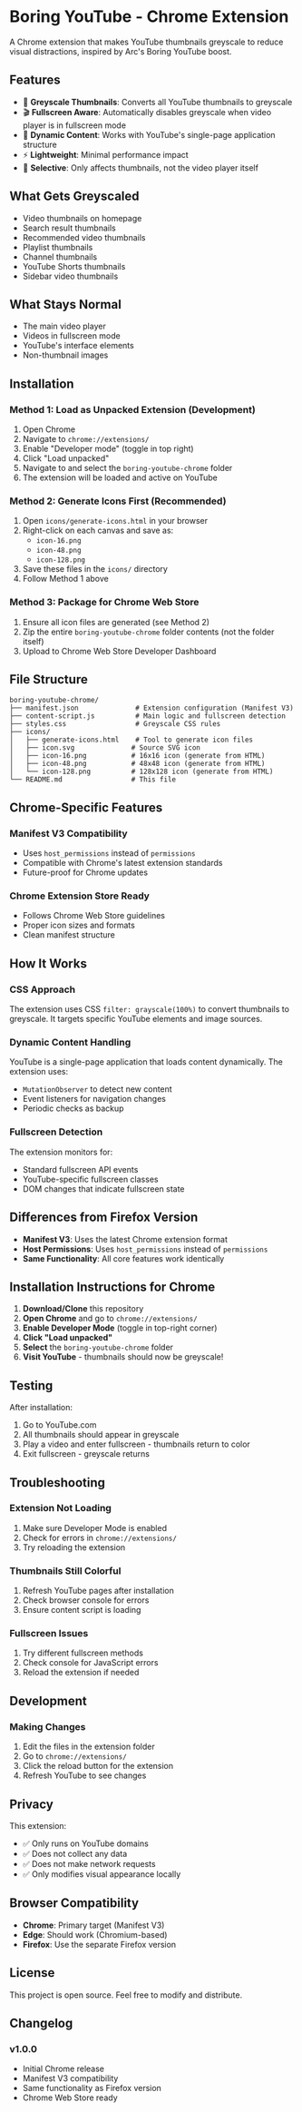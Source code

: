 # Boring YouTube - Chrome Extension

A Chrome extension that makes YouTube thumbnails greyscale to reduce visual distractions, inspired by Arc's Boring YouTube boost.

## Features

- 🎨 **Greyscale Thumbnails**: Converts all YouTube thumbnails to greyscale
- 🎬 **Fullscreen Aware**: Automatically disables greyscale when video player is in fullscreen mode
- 🔄 **Dynamic Content**: Works with YouTube's single-page application structure
- ⚡ **Lightweight**: Minimal performance impact
- 🎯 **Selective**: Only affects thumbnails, not the video player itself

## What Gets Greyscaled

- Video thumbnails on homepage
- Search result thumbnails
- Recommended video thumbnails
- Playlist thumbnails
- Channel thumbnails
- YouTube Shorts thumbnails
- Sidebar video thumbnails

## What Stays Normal

- The main video player
- Videos in fullscreen mode
- YouTube's interface elements
- Non-thumbnail images

## Installation

### Method 1: Load as Unpacked Extension (Development)

1. Open Chrome
2. Navigate to `chrome://extensions/`
3. Enable "Developer mode" (toggle in top right)
4. Click "Load unpacked"
5. Navigate to and select the `boring-youtube-chrome` folder
6. The extension will be loaded and active on YouTube

### Method 2: Generate Icons First (Recommended)

1. Open `icons/generate-icons.html` in your browser
2. Right-click on each canvas and save as:
   - `icon-16.png`
   - `icon-48.png` 
   - `icon-128.png`
3. Save these files in the `icons/` directory
4. Follow Method 1 above

### Method 3: Package for Chrome Web Store

1. Ensure all icon files are generated (see Method 2)
2. Zip the entire `boring-youtube-chrome` folder contents (not the folder itself)
3. Upload to Chrome Web Store Developer Dashboard

## File Structure

```
boring-youtube-chrome/
├── manifest.json              # Extension configuration (Manifest V3)
├── content-script.js          # Main logic and fullscreen detection
├── styles.css                 # Greyscale CSS rules
├── icons/
│   ├── generate-icons.html    # Tool to generate icon files
│   ├── icon.svg              # Source SVG icon
│   ├── icon-16.png           # 16x16 icon (generate from HTML)
│   ├── icon-48.png           # 48x48 icon (generate from HTML)
│   └── icon-128.png          # 128x128 icon (generate from HTML)
└── README.md                 # This file
```

## Chrome-Specific Features

### Manifest V3 Compatibility
- Uses `host_permissions` instead of `permissions`
- Compatible with Chrome's latest extension standards
- Future-proof for Chrome updates

### Chrome Extension Store Ready
- Follows Chrome Web Store guidelines
- Proper icon sizes and formats
- Clean manifest structure

## How It Works

### CSS Approach
The extension uses CSS `filter: grayscale(100%)` to convert thumbnails to greyscale. It targets specific YouTube elements and image sources.

### Dynamic Content Handling
YouTube is a single-page application that loads content dynamically. The extension uses:
- `MutationObserver` to detect new content
- Event listeners for navigation changes
- Periodic checks as backup

### Fullscreen Detection
The extension monitors for:
- Standard fullscreen API events
- YouTube-specific fullscreen classes
- DOM changes that indicate fullscreen state

## Differences from Firefox Version

- **Manifest V3**: Uses the latest Chrome extension format
- **Host Permissions**: Uses `host_permissions` instead of `permissions`
- **Same Functionality**: All core features work identically

## Installation Instructions for Chrome

1. **Download/Clone** this repository
2. **Open Chrome** and go to `chrome://extensions/`
3. **Enable Developer Mode** (toggle in top-right corner)
4. **Click "Load unpacked"**
5. **Select** the `boring-youtube-chrome` folder
6. **Visit YouTube** - thumbnails should now be greyscale!

## Testing

After installation:
1. Go to YouTube.com
2. All thumbnails should appear in greyscale
3. Play a video and enter fullscreen - thumbnails return to color
4. Exit fullscreen - greyscale returns

## Troubleshooting

### Extension Not Loading
1. Make sure Developer Mode is enabled
2. Check for errors in `chrome://extensions/`
3. Try reloading the extension

### Thumbnails Still Colorful
1. Refresh YouTube pages after installation
2. Check browser console for errors
3. Ensure content script is loading

### Fullscreen Issues
1. Try different fullscreen methods
2. Check console for JavaScript errors
3. Reload the extension if needed

## Development

### Making Changes
1. Edit the files in the extension folder
2. Go to `chrome://extensions/`
3. Click the reload button for the extension
4. Refresh YouTube to see changes

## Privacy

This extension:
- ✅ Only runs on YouTube domains
- ✅ Does not collect any data
- ✅ Does not make network requests
- ✅ Only modifies visual appearance locally

## Browser Compatibility

- **Chrome**: Primary target (Manifest V3)
- **Edge**: Should work (Chromium-based)
- **Firefox**: Use the separate Firefox version

## License

This project is open source. Feel free to modify and distribute.

## Changelog

### v1.0.0
- Initial Chrome release
- Manifest V3 compatibility
- Same functionality as Firefox version
- Chrome Web Store ready
